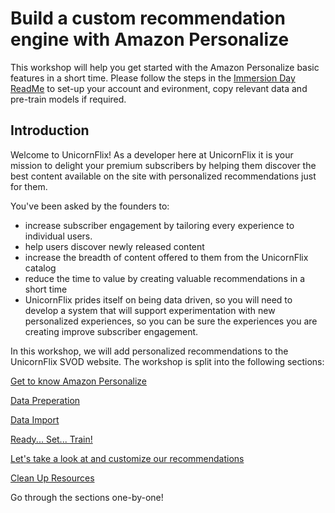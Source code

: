 # Build a custom recommendation engine with Amazon Personalize

This workshop will help you get started with the Amazon Personalize basic features in a short time. Please follow the steps in the [Immersion Day ReadMe](../README.md) to set-up your account and evironment, copy relevant data and pre-train models if required.

## Introduction

Welcome to UnicornFlix! As a developer here at UnicornFlix it is your mission to delight your premium subscribers by helping them discover the best content available on the site with personalized recommendations just for them.

You've been asked by the founders to:

* increase subscriber engagement by tailoring every experience to individual users.
* help users discover newly released content
* increase the breadth of content offered to them from the UnicornFlix catalog
* reduce the time to value by creating valuable recommendations in a short time
* UnicornFlix prides itself on being data driven, so you will need to develop a system that will support experimentation with new personalized experiences, so you can be sure the experiences you are creating improve subscriber engagement.

In this workshop, we will add personalized recommendations to the UnicornFlix SVOD website. The workshop is split into the following sections:

[Get to know Amazon Personalize](./Media_00_Introduction_to_Amazon_Personalize.md)

[Data Preperation](./Media_01_Data_Preparation.ipynb)

[Data Import](./Media_02_Data_Import.ipynb)

[Ready... Set... Train!](./Media_03_Training.ipynb)

[Let's take a look at and customize our recommendations](./Media_04_Inference.ipynb)

[Clean Up Resources](./Media_05_Clean_Up.ipynb)

Go through the sections one-by-one!

